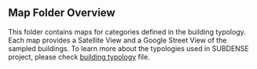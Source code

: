 ## Map Folder Overview

This folder contains maps for categories defined in the building typology. Each map provides a Satellite View and a Google Street View of the sampled buildings. To learn more about the typologies used in SUBDENSE project, please check [building typology](Building_Typology.md) file.
